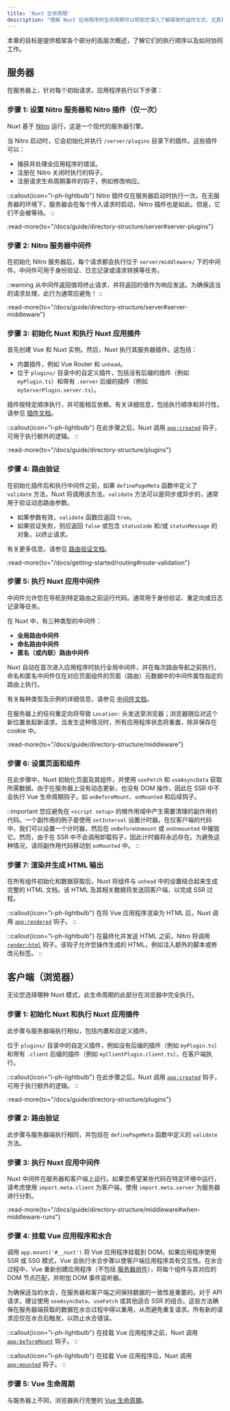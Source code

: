 ```yaml
---
title: 'Nuxt 生命周期'
description: "理解 Nuxt 应用程序的生命周期可以帮助您深入了解框架的运作方式，尤其是在服务器端和客户端渲染方面。"
---
```


本章的目标是提供框架各个部分的高层次概述，了解它们的执行顺序以及如何协同工作。

## 服务器

在服务器上，针对每个初始请求，应用程序执行以下步骤：

### 步骤 1: 设置 Nitro 服务器和 Nitro 插件（仅一次）

Nuxt 基于 [Nitro](https://nitro.build/) 运行，这是一个现代的服务器引擎。

当 Nitro 启动时，它会初始化并执行 `/server/plugins` 目录下的插件。这些插件可以：
- 捕获并处理全应用程序的错误。
- 注册在 Nitro 关闭时执行的钩子。
- 注册请求生命周期事件的钩子，例如修改响应。

::callout{icon="i-ph-lightbulb"}
Nitro 插件仅在服务器启动时执行一次。在无服务器的环境下，服务器会在每个传入请求时启动，Nitro 插件也是如此。但是，它们不会被等待。
::

:read-more{to="/docs/guide/directory-structure/server#server-plugins"}

### 步骤 2: Nitro 服务器中间件

在初始化 Nitro 服务器后，每个请求都会执行位于 `server/middleware/` 下的中间件。中间件可用于身份验证、日志记录或请求转换等任务。

::warning
从中间件返回值将终止请求，并将返回的值作为响应发送。为确保适当的请求处理，此行为通常应避免！
::

:read-more{to="/docs/guide/directory-structure/server#server-middleware"}

### 步骤 3: 初始化 Nuxt 和执行 Nuxt 应用插件

首先创建 Vue 和 Nuxt 实例。然后，Nuxt 执行其服务器插件。这包括：
- 内置插件，例如 Vue Router 和 `unhead`。
- 位于 `plugins/` 目录中的自定义插件，包括没有后缀的插件（例如 `myPlugin.ts`）和带有 `.server` 后缀的插件（例如 `myServerPlugin.server.ts`）。

插件按特定顺序执行，并可能相互依赖。有关详细信息，包括执行顺序和并行性，请参见 [插件文档](/docs/guide/directory-structure/plugins)。

::callout{icon="i-ph-lightbulb"}
在此步骤之后，Nuxt 调用 [`app:created`](/docs/api/advanced/hooks#app-hooks-runtime) 钩子，可用于执行额外的逻辑。
::

:read-more{to="/docs/guide/directory-structure/plugins"}

### 步骤 4: 路由验证

在初始化插件后和执行中间件之前，如果 `definePageMeta` 函数中定义了 `validate` 方法，Nuxt 将调用该方法。`validate` 方法可以是同步或异步的，通常用于验证动态路由参数。

- 如果参数有效，`validate` 函数应返回 `true`。
- 如果验证失败，则应返回 `false` 或包含 `statusCode` 和/或 `statusMessage` 的对象，以终止请求。

有关更多信息，请参见 [路由验证文档](/docs/getting-started/routing#route-validation)。

:read-more{to="/docs/getting-started/routing#route-validation"}

### 步骤 5: 执行 Nuxt 应用中间件

中间件允许您在导航到特定路由之前运行代码。通常用于身份验证、重定向或日志记录等任务。

在 Nuxt 中，有三种类型的中间件：
- **全局路由中间件**
- **命名路由中间件**
- **匿名（或内联）路由中间件**

Nuxt 自动在首次进入应用程序时执行全局中间件，并在每次路由导航之前执行。命名和匿名中间件仅在对应页面组件的页面（路由）元数据中的中间件属性指定的路由上执行。

有关每种类型及示例的详细信息，请参见 [中间件文档](/docs/guide/directory-structure/middleware)。

在服务器上的任何重定向将导致 `Location:` 头发送至浏览器；浏览器随后对这个新位置发起新请求。当发生这种情况时，所有应用程序状态将重置，除非保存在 cookie 中。

:read-more{to="/docs/guide/directory-structure/middleware"}

### 步骤 6: 设置页面和组件

在此步骤中，Nuxt 初始化页面及其组件，并使用 `useFetch` 和 `useAsyncData` 获取所需数据。由于在服务器上没有动态更新，也没有 DOM 操作，因此在 SSR 中不会执行 Vue 生命周期钩子，如 `onBeforeMount`、`onMounted` 和后续钩子。

::important
您应避免在 `<script setup>` 的根作用域中产生需要清理的副作用的代码。一个副作用的例子是使用 `setInterval` 设置计时器。在仅客户端的代码中，我们可以设置一个计时器，然后在 `onBeforeUnmount` 或 `onUnmounted` 中摧毁它。然而，由于在 SSR 中不会调用卸载钩子，因此计时器将永远存在。为避免这种情况，请将副作用代码移动到 `onMounted` 中。
::

### 步骤 7: 渲染并生成 HTML 输出

在所有组件初始化和数据获取后，Nuxt 将组件与 `unhead` 中的设置结合起来生成完整的 HTML 文档。该 HTML 及其相关数据将发送回客户端，以完成 SSR 过程。

::callout{icon="i-ph-lightbulb"}
在将 Vue 应用程序渲染为 HTML 后，Nuxt 调用 [`app:rendered`](/docs/api/advanced/hooks#app-hooks-runtime) 钩子。
::

::callout{icon="i-ph-lightbulb"}
在最终化并发送 HTML 之前，Nitro 将调用 [`render:html`](/docs/api/advanced/hooks#nitro-app-hooks-runtime-server-side) 钩子。该钩子允许您操作生成的 HTML，例如注入额外的脚本或修改元标签。
::

## 客户端（浏览器）

无论您选择哪种 Nuxt 模式，此生命周期的此部分在浏览器中完全执行。

### 步骤 1: 初始化 Nuxt 和执行 Nuxt 应用插件

此步骤与服务器端执行相似，包括内置和自定义插件。

位于 `plugins/` 目录中的自定义插件，例如没有后缀的插件（例如 `myPlugin.ts`）和带有 `.client` 后缀的插件（例如 `myClientPlugin.client.ts`），在客户端执行。

::callout{icon="i-ph-lightbulb"}
在此步骤之后，Nuxt 调用 [`app:created`](/docs/api/advanced/hooks#app-hooks-runtime) 钩子，可用于执行额外的逻辑。
::

:read-more{to="/docs/guide/directory-structure/plugins"}

### 步骤 2: 路由验证

此步骤与服务器端执行相同，并包括在 `definePageMeta` 函数中定义的 `validate` 方法。

### 步骤 3: 执行 Nuxt 应用中间件

Nuxt 中间件在服务器和客户端上运行。如果您希望某些代码在特定环境中运行，请考虑使用 `import.meta.client` 为客户端，使用 `import.meta.server` 为服务器进行分割。

:read-more{to="/docs/guide/directory-structure/middleware#when-middleware-runs"}

### 步骤 4: 挂载 Vue 应用程序和水合

调用 `app.mount('#__nuxt')` 将 Vue 应用程序挂载到 DOM。如果应用程序使用 SSR 或 SSG 模式，Vue 会执行水合步骤以使客户端应用程序具有交互性。在水合过程中，Vue 重新创建应用程序（不包括 [服务器组件](/docs/guide/directory-structure/components#server-components)），将每个组件与其对应的 DOM 节点匹配，并附加 DOM 事件监听器。

为确保适当的水合，在服务器和客户端之间保持数据的一致性是重要的。对于 API 请求，建议使用 `useAsyncData`、`useFetch` 或其他适合 SSR 的组合。这些方法确保在服务器端获取的数据在水合过程中得以重用，从而避免重复请求。所有新的请求应仅在水合后触发，以防止水合错误。

::callout{icon="i-ph-lightbulb"}
在挂载 Vue 应用程序之前，Nuxt 调用 [`app:beforeMount`](/docs/api/advanced/hooks#app-hooks-runtime) 钩子。
::

::callout{icon="i-ph-lightbulb"}
在挂载 Vue 应用程序后，Nuxt 调用 [`app:mounted`](/docs/api/advanced/hooks#app-hooks-runtime) 钩子。
::

### 步骤 5: Vue 生命周期

与服务器上不同，浏览器执行完整的 [Vue 生命周期](https://vue.zhcndoc.com/guide/essentials/lifecycle)。
